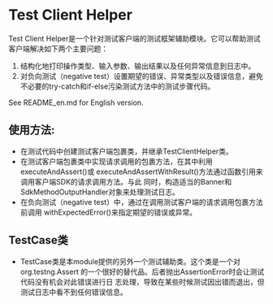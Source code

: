 # Test Client Helper
Test Client Helper是一个针对测试客户端的测试框架辅助模块。它可以帮助测试客户端解决如下两个主要问题：
  1. 结构化地打印操作类型、输入参数、输出结果以及任何异常信息到日志中。
  2. 对负向测试（negative test）设置期望的错误、异常类型以及错误信息，避免不必要的try-catch和if-else污染测试方法中的测试步骤代码。

See README_en.md for English version.

## 使用方法: 
* 在测试代码中创建测试客户端包裹类，并继承TestClientHelper类。
* 在测试客户端包裹类中实现请求调用的包裹方法，在其中利用executeAndAssert()或
executeAndAssertWithResult()方法通过函数引用来调用客户端SDK的请求调用方法。与此
同时，构造适当的Banner和SdkMethodOutputHandler对象来处理测试日志。
* 在负向测试（negative test）中，通过在调用测试客户端的请求调用包裹方法前调用
withExpectedError()来指定期望的错误或异常。 

## TestCase类
* TestCase类是本module提供的另外一个测试辅助类。这个类是一个对org.testng.Assert
的一个很好的替代品。后者抛出AssertionError时会让测试代码没有机会对此错误进行日
志处理，导致在某些时候测试因出错而退出，但测试日志中看不到任何错误信息。